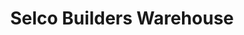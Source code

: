 ---
title: "Selco Builders Warehouse"
url: /birmingham/selco-builders-warehouse-walsall-road/
shop: Baustoffe
---